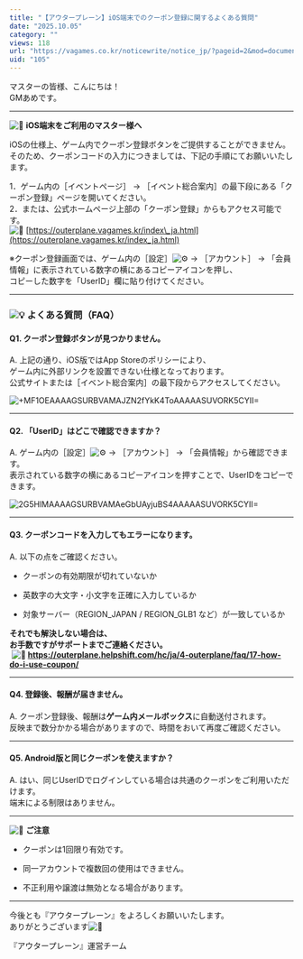 ```yaml
---
title: "【アウタープレーン】iOS端末でのクーポン登録に関するよくある質問"
date: "2025.10.05"
category: ""
views: 118
url: "https://vagames.co.kr/noticewrite/notice_jp/?pageid=2&mod=document&uid=105"
uid: "105"
---
```


マスターの皆様、こんにちは！  
GMあめです。

* * *

![📱](/images/news/live/jp/182-276763f3.svg) **iOS端末をご利用のマスター様へ**

iOSの仕様上、ゲーム内でクーポン登録ボタンをご提供することができません。  
そのため、クーポンコードの入力につきましては、下記の手順にてお願いいたします。

1．ゲーム内の［イベントページ］ → ［イベント総合案内］の最下段にある「クーポン登録」ページを開いてください。  
2．または、公式ホームページ上部の「クーポン登録」からもアクセス可能です。  
![🔗](/images/news/live/jp/137-9f974d74.svg) [https://outerplane.vagames.kr/index\_ja.html](https://outerplane.vagames.kr/index_ja.html)

※クーポン登録画面では、ゲーム内の［設定］![⚙️](/images/news/live/jp/76-aa323804.svg) → ［アカウント］ → 「会員情報」に表示されている数字の横にあるコピーアイコンを押し、  
コピーした数字を「UserID」欄に貼り付けてください。

* * *

### ![💡](/images/news/live/kr/204-d9e49860.svg) よくある質問（FAQ）

#### Q1. クーポン登録ボタンが見つかりません。

A. 上記の通り、iOS版ではApp Storeのポリシーにより、  
ゲーム内に外部リンクを設置できない仕様となっております。  
公式サイトまたは［イベント総合案内］の最下段からアクセスしてください。

![+MF1OEAAAAGSURBVAMAJZN2fYkK4ToAAAAASUVORK5CYII=](/images/news/live/jp/105-base64-0-c35afc85.png)  

* * *

#### Q2. 「UserID」はどこで確認できますか？

A. ゲーム内の［設定］![⚙️](/images/news/live/jp/76-aa323804.svg) → ［アカウント］ → 「会員情報」から確認できます。  
表示されている数字の横にあるコピーアイコンを押すことで、UserIDをコピーできます。

![2G5HlMAAAAGSURBVAMAeGbUAyjuBS4AAAAASUVORK5CYII=](/images/news/live/jp/105-base64-1-cde6c060.png)  

* * *

#### Q3. クーポンコードを入力してもエラーになります。

A. 以下の点をご確認ください。

-   クーポンの有効期限が切れていないか
    
-   英数字の大文字・小文字を正確に入力しているか
    
-   対象サーバー（REGION\_JAPAN / REGION\_GLB1 など）が一致しているか
    

**それでも解決しない場合は、**  
**お手数ですがサポートまでご連絡ください。**  
 **![📩](/images/news/live/kr/16-e9329961.svg) https://outerplane.helpshift.com/hc/ja/4-outerplane/faq/17-how-do-i-use-coupon/**

* * *

#### Q4. 登録後、報酬が届きません。

A. クーポン登録後、報酬は**ゲーム内メールボックス**に自動送付されます。  
反映まで数分かかる場合がありますので、時間をおいて再度ご確認ください。

* * *

#### Q5. Android版と同じクーポンを使えますか？

A. はい、同じUserIDでログインしている場合は共通のクーポンをご利用いただけます。  
端末による制限はありません。

* * *

![📌](/images/news/live/jp/105-86a26cd6.svg) **ご注意**

-   クーポンは1回限り有効です。
    
-   同一アカウントで複数回の使用はできません。
    
-   不正利用や譲渡は無効となる場合があります。
    

* * *

今後とも『アウタープレーン』をよろしくお願いいたします。  
ありがとうございます![💖](/images/news/live/kr/130-47b68f24.svg)

『アウタープレーン』運営チーム